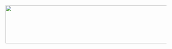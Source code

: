 <a href="https://github.com/devxb/gitanimals">
  <img
    src="https://render.gitanimals.org/lines/Hayoonjeon?pet-id=642212583922701813"
    width="600"
    height="120"
  />
</a>
<!--
**hayoonjeon/Hayoonjeon** is a ✨ _special_ ✨ repository because its `README.md` (this file) appears on your GitHub profile.

Here are some ideas to get you started:

- 🔭 I’m currently working on ...
- 🌱 I’m currently learning ...
- 👯 I’m looking to collaborate on ...
- 🤔 I’m looking for help with ...
- 💬 Ask me about ...
- 📫 How to reach me: ...
- 😄 Pronouns: ...
- ⚡ Fun fact: ...
-->
